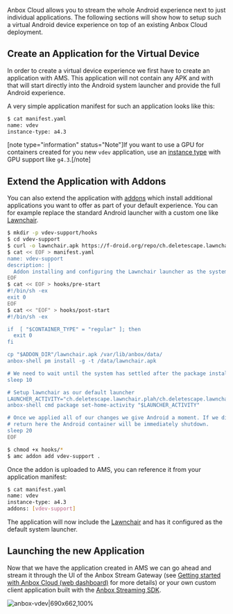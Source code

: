 Anbox Cloud allows you to stream the whole Android experience next to just individual applications. The following sections will show how to setup such a virtual Android device experience on top of an existing Anbox Cloud deployment.

## Create an Application for the Virtual Device

In order to create a virtual device experience we first have to create an application with AMS. This application will not contain any APK and with that will start directly into the Android system launcher and provide the full Android experience.

A very simple application manifest for such an application looks like this:

```bash
$ cat manifest.yaml
name: vdev
instance-type: a4.3
```

[note type="information" status="Note"]If you want to use a GPU for containers created for you new `vdev` application, use an [instance type](https://discourse.ubuntu.com/t/instances-types-reference/17764) with GPU support like `g4.3`.[/note]

## Extend the Application with Addons

You can also extend the application with [addons](https://discourse.ubuntu.com/t/addons/25293) which install additional applications you want to offer as part of your default experience. You can for example replace the standard Android launcher with a custom one like [Lawnchair](https://lawnchair.app/).

```bash
$ mkdir -p vdev-support/hooks
$ cd vdev-support
$ curl -o lawnchair.apk https://f-droid.org/repo/ch.deletescape.lawnchair.plah_2001.apk
$ cat << EOF > manifest.yaml
name: vdev-support
description: |
  Addon installing and configuring the Lawnchair launcher as the systems default one
EOF
$ cat << EOF > hooks/pre-start
#!/bin/sh -ex
exit 0
EOF
$ cat << "EOF" > hooks/post-start
#!/bin/sh -ex

if  [ "$CONTAINER_TYPE" = "regular" ]; then
  exit 0
fi

cp "$ADDON_DIR"/lawnchair.apk /var/lib/anbox/data/
anbox-shell pm install -g -t /data/lawnchair.apk

# We need to wait until the system has settled after the package installation
sleep 10

# Setup lawnchair as our default launcher
LAUNCHER_ACTIVITY="ch.deletescape.lawnchair.plah/ch.deletescape.lawnchair.Launcher"
anbox-shell cmd package set-home-activity "$LAUNCHER_ACTIVITY"

# Once we applied all of our changes we give Android a moment. If we directly
# return here the Android container will be immediately shutdown.
sleep 20
EOF

$ chmod +x hooks/*
$ amc addon add vdev-support .
```

Once the addon is uploaded to AMS, you can reference it from your application manifest:

```bash
$ cat manifest.yaml
name: vdev
instance-type: a4.3
addons: [vdev-support]
```

The application will now include the [Lawnchair](https://lawnchair.app/) and has it configured as the default system launcher.

## Launching the new Application

Now that we have the application created in AMS we can go ahead and stream it through the UI of the Anbox Stream Gateway (see [Getting started with Anbox Cloud (web dashboard)](https://discourse.ubuntu.com/t/getting-started-with-anbox-cloud-web-dashboard/24958) for more details) or your own custom client application built with the [Anbox Streaming SDK](https://discourse.ubuntu.com/t/anbox-cloud-sdks/17844#streaming-sdk).

![anbox-vdev|690x662,100%](upload://aX9HNy8aMxJxSdZHJvtf4PHa3hH.png)
